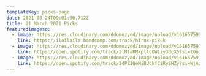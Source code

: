 ```yaml
---
templateKey: picks-page
date: 2021-03-24T09:01:30.712Z
title: 21 March 2021 Picks
featuredimageso:
  - image: https://res.cloudinary.com/ddomozydd/image/upload/v1616575917/ila_vc2uwr.jpg
    link: https://ilailaila.bandcamp.com/track/hiruk-pikuk
  - image: https://res.cloudinary.com/ddomozydd/image/upload/v1616575917/chriskris_w36z5a.jpg
    link: https://open.spotify.com/track/2lMfaRMkpllCOW1iy3dcX5?si=t0n75sJyTJSKKjVsXKofuA
  - image: https://res.cloudinary.com/ddomozydd/image/upload/v1616575917/solvant_u3hohw.jpg
    link: https://open.spotify.com/track/24PZ1QeMiRUgkfCiRySHZy?si=WjAzssL6T6Kx7myo0gHIsA
---
```

